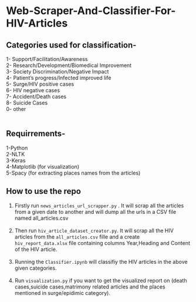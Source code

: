 # Web-Scraper-And-Classifier-For-HIV-Articles

<h2>Categories used for classification-</h2>
1- Support/Facilitation/Awareness<br>
2- Research/Development/Biomedical Improvement<br>
3- Society Discrimination/Negative Impact<br>
4- Patient’s progress/Infected improved life<br>
5- Surge/HIV positive cases<br>
6- HIV negative cases<br>
7- Accident/Death cases<br>
8- Suicide Cases<br>
0- other<br><br>
  
<h2>Requirrements-</h2>
1-Python<br>
2-NLTK<br>
3-Keras<br>
4-Matplotlib (for visualization)<br>
5-Spacy (for extracting places names from the articles)

<h2>How to use the repo</h2>

1. Firstly run `news_articles_url_scrapper.py` . It will scrap all the articles from a given date to another and will dump all the urls in a CSV file named all_articles.csv<br><br>
2. Then run `hiv_article_dataset_creator.py`. It will scrap all the HIV articles from the `all_articles.csv` fille and a create `hiv_report_data.xlsx` file containing columns Year,Heading and Content of the HIV article.<br><br>
3. Running the `Classifier.ipynb` will classifiy the HIV articles in the above given categories.<br><br>
4. Run `visualization.py` if you want to get the visualized report on (death cases,suicide cases,matrimony related articles and the places mentioned in surge/epidimic  category).
